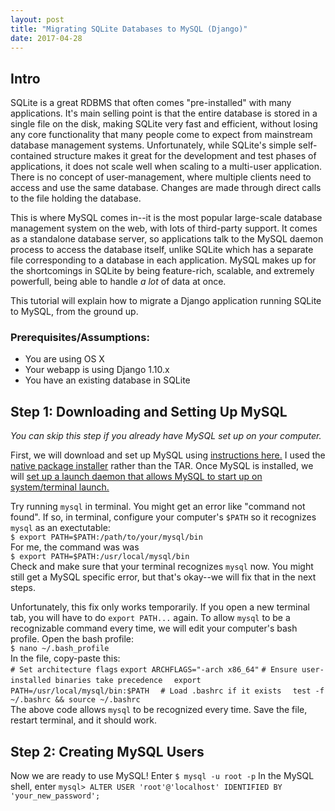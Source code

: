```yaml
---
layout: post
title: "Migrating SQLite Databases to MySQL (Django)"
date: 2017-04-28
---
```


## Intro


SQLite is a great RDBMS that often comes "pre-installed" with many applications. It's main selling point is that the entire database is stored in a single file on the disk, making SQLite very fast and efficient, without losing any core functionality that many people come to expect from mainstream database management systems. Unfortunately, while SQLite's simple self-contained structure makes it great for the development and test phases of applications, it does not scale well when scaling to a multi-user application. There is no concept of user-management, where multiple clients need to access and use the same database. Changes are made through direct calls to the file holding the database. 

This is where MySQL comes in--it is the most popular large-scale database management system on the web, with lots of third-party support. It comes as a standalone database server, so applications talk to the MySQL daemon process to access the database itself, unlike SQLite which has a separate file corresponding to a database in each application. MySQL makes up for the shortcomings in SQLite by being feature-rich, scalable, and extremely powerfull, being able to handle _a lot_ of data at once. 

This tutorial will explain how to migrate a Django application running SQLite to MySQL, from the ground up. 

### Prerequisites/Assumptions: 
* You are using OS X
* Your webapp is using Django 1.10.x
* You have an existing database in SQLite

## Step 1: Downloading and Setting Up MySQL
_You can skip this step if you already have MySQL set up on your computer._


First, we will download and set up MySQL using [instructions here.](https://dev.mysql.com/doc/refman/5.7/en/osx-installation.html) I used the [native package installer](https://dev.mysql.com/doc/refman/5.7/en/osx-installation-pkg.html) rather than the TAR. Once MySQL is installed, we will [set up a launch daemon that allows MySQL to start up on system/terminal launch.](https://dev.mysql.com/doc/refman/5.7/en/osx-installation-launchd.html) 


Try running `mysql` in terminal. You might get an error like "command not found". If so, in terminal, configure your computer's `$PATH` so it recognizes `mysql` as an exectutable:  
    ```
    $ export PATH=$PATH:/path/to/your/mysql/bin
    ```  
For me, the command was was  
    ```
    $ export PATH=$PATH:/usr/local/mysql/bin
    ```  
Check and make sure that your terminal recognizes `mysql` now. You might still get a MySQL specific error, but that's okay--we will fix that in the next steps. 


Unfortunately, this fix only works temporarily. If you open a new terminal tab, you will have to do `export PATH...` again. To allow `mysql` to be a recognizable command every time, we will edit your computer's bash profile. Open the bash profile:  
    ```
    $ nano ~/.bash_profile
    ```  
In the file, copy-paste this:  
    ```
    # Set architecture flags
    ```
    ```
    export ARCHFLAGS="-arch x86_64"
    ```
    ```
    # Ensure user-installed binaries take precedence  
    ```
    ```
    export PATH=/usr/local/mysql/bin:$PATH  
    ```
    ```
    # Load .bashrc if it exists  
    ```
    ```
    test -f ~/.bashrc && source ~/.bashrc  
    ```  
The above code allows `mysql` to be recognized every time. Save the file, restart terminal, and it should work.  


## Step 2: Creating MySQL Users
Now we are ready to use MySQL! Enter
    ```
    $ mysql -u root -p
    ```
In the MySQL shell, enter
    ```
    mysql> ALTER USER 'root'@'localhost' IDENTIFIED BY 'your_new_password';
    ```












